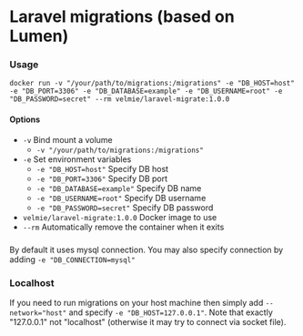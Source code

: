 # Laravel migrations (based on Lumen)

### Usage
`docker run -v "/your/path/to/migrations:/migrations" -e "DB_HOST=host" -e "DB_PORT=3306" -e "DB_DATABASE=example" -e "DB_USERNAME=root" -e "DB_PASSWORD=secret" --rm velmie/laravel-migrate:1.0.0`

#### Options

* ```-v``` Bind mount a volume
    * ```-v "/your/path/to/migrations:/migrations"```
* ```-e``` Set environment variables
    * ```-e "DB_HOST=host"``` Specify DB host
    * ```-e "DB_PORT=3306"``` Specify DB port
    * ```-e "DB_DATABASE=example"``` Specify DB name
    * ```-e "DB_USERNAME=root"``` Specify DB username
    * ```-e "DB_PASSWORD=secret"``` Specify DB password
* ```velmie/laravel-migrate:1.0.0``` Docker image  to use
* ```--rm``` Automatically remove the container when it exits

### 
By default it uses mysql connection. You may also specify connection by adding `-e "DB_CONNECTION=mysql"`

### Localhost
If you need to run migrations on your host machine then simply add `--network="host"` and specify `-e "DB_HOST=127.0.0.1"`.
Note that exactly "127.0.0.1" not "localhost" (otherwise it may try to connect via socket file). 
